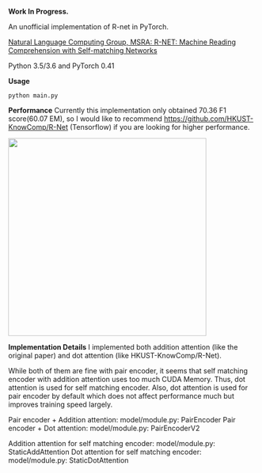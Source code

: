 **Work In Progress.**


An unofficial implementation of R-net in PyTorch.

[Natural Language Computing Group, MSRA: R-NET: Machine Reading Comprehension with Self-matching Networks](https://www.microsoft.com/en-us/research/publication/mrc/)



Python 3.5/3.6  and PyTorch 0.41


**Usage**

```
python main.py

```

**Performance**
Currently this implementation only obtained 70.36 F1 score(60.07 EM), so I would like to recommend https://github.com/HKUST-KnowComp/R-Net (Tensorflow) if you are looking for higher performance.

<img src="img/tensorboard.jpg" width="400">

**Implementation Details**
I implemented both addition attention (like the original paper) and dot attention (like HKUST-KnowComp/R-Net).

While both of them are fine with pair encoder, it seems that self matching encoder with addition attention uses too much CUDA Memory. Thus, dot attention is used for self matching encoder.
Also, dot attention is used for pair encoder by default which does not affect performance much but improves training speed largely.


Pair encoder + Addition attention: model/module.py: PairEncoder
Pair encoder + Dot attention: model/module.py: PairEncoderV2

Addition attention for self matching encoder: model/module.py: StaticAddAttention
Dot attention for self matching encoder: model/module.py: StaticDotAttention